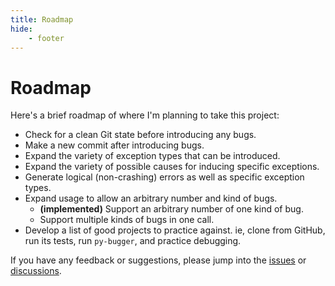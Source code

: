 ```yaml
---
title: Roadmap
hide:
    - footer
---
```


# Roadmap

Here's a brief roadmap of where I'm planning to take this project:

- Check for a clean Git state before introducing any bugs.
- Make a new commit after introducing bugs.
- Expand the variety of exception types that can be introduced.
- Expand the variety of possible causes for inducing specific exceptions.
- Generate logical (non-crashing) errors as well as specific exception types.
- Expand usage to allow an arbitrary number and kind of bugs.
    - **(implemented)** Support an arbitrary number of one kind of bug.
    - Support multiple kinds of bugs in one call.
- Develop a list of good projects to practice against. ie, clone <project> from GitHub, run its tests, run `py-bugger`, and practice debugging.

If you have any feedback or suggestions, please jump into the [issues](https://github.com/ehmatthes/py-bugger/issues) or [discussions](https://github.com/ehmatthes/py-bugger/discussions).